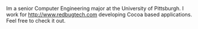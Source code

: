 

Im a senior Computer Engineering major at the University of Pittsburgh. I work for http://www.redbugtech.com developing Cocoa based applications. Feel free to check it out.